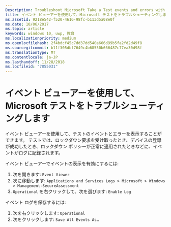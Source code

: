 ```yaml
---
Description: Troubleshoot Microsoft Take a Test events and errors with the event viewer.
title: イベント ビューアーを使用して、Microsoft テストをトラブルシューティングします。
ms.assetid: 9218e542-f520-4616-98fc-b113d5a08e0f
ms.date: 10/06/2017
ms.topic: article
keywords: windows 10, uwp, 教育
ms.localizationpriority: medium
ms.openlocfilehash: 2f4bdcf45c7dd37dd540a666d99b5fa2fd2d49f8
ms.sourcegitcommit: b11f305dbf7649c4b68550b666487c77ea30d98f
ms.translationtype: MT
ms.contentlocale: ja-JP
ms.lasthandoff: 11/28/2018
ms.locfileid: "7855031"
---
```

# <a name="troubleshoot-microsoft-take-a-test-with-the-event-viewer"></a>イベント ビューアーを使用して、Microsoft テストをトラブルシューティングします

イベント ビューアーを使用して、テストのイベントとエラーを表示することができます。 テストでは、ロックダウン要求を受け取ったとき、デバイスの登録が成功したとき、ロックダウン ポリシーが正常に適用されたときなどに、イベントがログに記録されます。

イベント ビューアーでイベントの表示を有効にするには:
1. 次を開きます:  `Event Viewer`
2. 次に移動します:  `Applications and Services Logs > Microsoft > Windows > Management-SecureAssessment`
3. `Operational` を右クリックして、次を選びます:  `Enable Log`

イベント ログを保存するには:
1. 次を右クリックします:  `Operational`
2. 次をクリックします:  `Save All Events As…`
